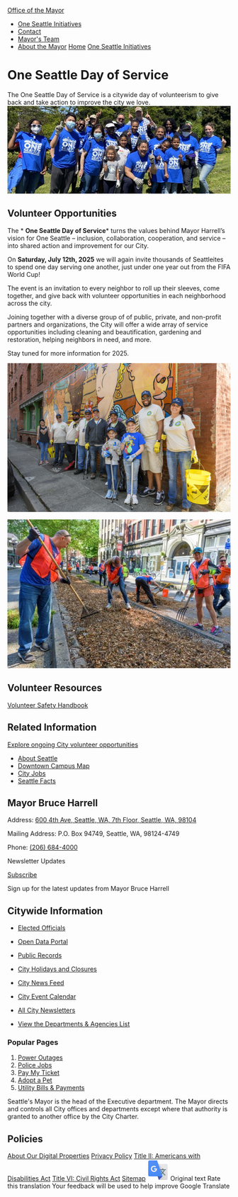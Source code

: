  

  [Office of the Mayor](https://seattle.gov/mayor/one-seattle-initiatives/mayor)  

 *  [One Seattle Initiatives](https://seattle.gov/mayor/one-seattle-initiatives/mayor/one-seattle-initiatives) 
 *  [Contact](https://seattle.gov/mayor/one-seattle-initiatives/mayor/contact) 
 *  [Mayor's Team](https://seattle.gov/mayor/one-seattle-initiatives/mayor/team) 
 *  [About the Mayor](https://seattle.gov/mayor/one-seattle-initiatives/mayor/about) 
  [](https://seattle.gov/mayor/one-seattle-initiatives/day-of-service)  [Home](https://seattle.gov/mayor/one-seattle-initiatives/mayor)  [One Seattle Initiatives](https://seattle.gov/mayor/one-seattle-initiatives/mayor/one-seattle-initiatives)  

# One Seattle Day of Service

 The One Seattle Day of Service is a citywide day of volunteerism to give back and take action to improve the city we love.  ![Mayor Harrell and volunteers wearing One Seattle shirt posing for photo in MLK Memorial Park ](images/35bc31cb954257ef0cde74df5c37760a334ceeb4a7b04d60a3734b6d058dbeda.jpg)  

## Volunteer Opportunities

The * __One Seattle Day of Service__* turns the values behind Mayor Harrell’s vision for One Seattle – inclusion, collaboration, cooperation, and service – into shared action and improvement for our City.

On __Saturday, July 12th, 2025__ we will again invite thousands of Seattleites to spend one day serving one another, just under one year out from the FIFA World Cup!

The event is an invitation to every neighbor to roll up their sleeves, come together, and give back with volunteer opportunities in each neighborhood across the city.

Joining together with a diverse group of of public, private, and non-profit partners and organizations, the City will offer a wide array of service opportunities including cleaning and beautification, gardening and restoration, helping neighbors in need, and more.

Stay tuned for more information for 2025.

 ![Volunteers with buckets and litter pickers](images/b55b5f53de918a61353124b5181b571f6614c601d605381f6086a061dd734d06.jpg) 

 ![Volunteers with rakes.](images/d0a0da65c9487943a4441839c53a753a4ab5cbfd57c22fdcd57ed828fff4a5aa.jpg) 

## Volunteer Resources

 [Volunteer Safety Handbook](https://seattle.gov/mayor/one-seattle-initiatives/documents/Departments/Mayor/One%2520Seattle%2520Initiatives/Day%2520of%2520Service/Handbook_SafetyGuidelines.pdf) 

## Related Information

 [Explore ongoing City volunteer opportunities](https://seattle.gov/get-involved) 

 *  [About Seattle](https://seattle.gov/mayor/one-seattle-initiatives/opcd/population-and-demographics/about-seattle) 
 *  [Downtown Campus Map](https://seattle.gov/mayor/one-seattle-initiatives/customer-service-bureau/downtown-campus-map) 
 *  [City Jobs](https://www.governmentjobs.com/careers/seattle) 
 *  [Seattle Facts](https://seattle.gov/mayor/one-seattle-initiatives/cityarchives/seattle-facts) 

## Mayor Bruce Harrell

 Address:  [600 4th Ave, Seattle, WA, 7th Floor, Seattle, WA, 98104](https://www.google.com/maps/place/600%25204th%2520Ave,%2520Seattle,%2520WA,%25207th%2520Floor,%2520Seattle,%2520WA,%252098104) 

 Mailing Address: P.O. Box 94749, Seattle, WA, 98124-4749

 Phone:  [(206) 684-4000]() 

  [](https://www.facebook.com/MayorofSeattle)  [](https://www.twitter.com/mayorofseattle)  [](https://www.instagram.com/mayorofseattle)  

Newsletter Updates

 [Subscribe](https://public.govdelivery.com/accounts/WASEATTLE/subscriber/topics?qsp=WASEATTLE_12) 

Sign up for the latest updates from Mayor Bruce Harrell

## Citywide Information

 *  [Elected Officials](https://seattle.gov/mayor/one-seattle-initiatives/elected-officials) 
 *  [Open Data Portal](https://data.seattle.gov) 
 *  [Public Records](https://seattle.gov/mayor/one-seattle-initiatives/public-records) 
 *  [City Holidays and Closures](https://seattle.gov/mayor/one-seattle-initiatives/holidays-and-closures) 

 *  [City News Feed](https://news.seattle.gov) 
 *  [City Event Calendar](https://seattle.gov/mayor/one-seattle-initiatives/event-calendar) 
 *  [All City Newsletters](https://public.govdelivery.com/accounts/WASEATTLE/subscriber/topics?qsp=CODE_RED) 
 *  [View the Departments & Agencies List](https://seattle.gov/mayor/one-seattle-initiatives/departments) 

### Popular Pages

 1.  [Power Outages](https://seattle.gov/mayor/one-seattle-initiatives/city-light/outages) 
 1.  [Police Jobs](https://seattle.gov/mayor/one-seattle-initiatives/police/police-jobs) 
 1.  [Pay My Ticket](https://seattle.gov/mayor/one-seattle-initiatives/courts/tickets-and-payments/pay-my-ticket) 
 1.  [Adopt a Pet](https://seattle.gov/mayor/one-seattle-initiatives/animal-shelter/find-an-animal/adopt) 
 1.  [Utility Bills & Payments](https://seattle.gov/mayor/one-seattle-initiatives/utilities/your-services/accounts-and-payments/bills-and-payments) 

Seattle's Mayor is the head of the Executive department. The Mayor directs and controls all City offices and departments except where that authority is granted to another office by the City Charter.

## Policies

  [About Our Digital Properties](https://seattle.gov/mayor/one-seattle-initiatives/about-our-digital-properties)   [Privacy Policy](https://seattle.gov/mayor/one-seattle-initiatives/tech/data-privacy/privacy-statement)   [Title II: Americans with Disabilities Act](https://seattle.gov/mayor/one-seattle-initiatives/americans-with-disabilities-act)   [Title VI: Civil Rights Act](https://seattle.gov/mayor/one-seattle-initiatives/civilrights/laws-we-enforce/title-vi-civil-rights-act)   [Sitemap](https://www.seattle.gov/sitemap)   ![](images/13a949374212f668e5cb41968b00a15c585519968fe4f6c7f4975d235370f0d0.svg)  Original text Rate this translation Your feedback will be used to help improve Google Translate 